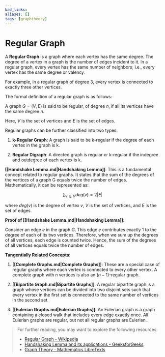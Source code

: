 ```yaml
---
bad_links: 
aliases: []
tags: [graphtheory]
---
```

# Regular Graph

A **Regular Graph** is a graph where each vertex has the same degree. The degree of a vertex in a graph is the number of edges incident to it. In a regular graph, every vertex has the same number of neighbors; i.e., every vertex has the same degree or valency. 

For example, in a regular graph of degree 3, every vertex is connected to exactly three other vertices. 

The formal definition of a regular graph is as follows:

A graph $G = (V, E)$ is said to be regular, of degree $n$, if all its vertices have the same degree $n$. 

Here, $V$ is the set of vertices and $E$ is the set of edges.

Regular graphs can be further classified into two types:

1. **k-Regular Graph**: A graph is said to be k-regular if the degree of each vertex in the graph is k.

2. **Regular Digraph**: A directed graph is regular or k-regular if the indegree and outdegree of each vertex is k.

**[[Handshake Lemma.md|Handshaking Lemma]]**: This is a fundamental concept related to regular graphs. It states that the sum of the degrees of the vertices of a graph G equals twice the number of edges. Mathematically, it can be represented as:

$$
\sum_{v \in V} deg(v) = 2|E|
$$

where $deg(v)$ is the degree of vertex $v$, $V$ is the set of vertices, and $E$ is the set of edges.

**Proof of [[Handshake Lemma.md|Handshaking Lemma]]**: 

Consider an edge $e$ in the graph $G$. This edge $e$ contributes exactly 1 to the degree of each of its two vertices. Therefore, when we sum up the degrees of all vertices, each edge is counted twice. Hence, the sum of the degrees of all vertices equals twice the number of edges.

**Tangentially Related Concepts**:

1. **[[Complete Graphs.md|Complete Graphs]]**: These are a special case of regular graphs where each vertex is connected to every other vertex. A complete graph with $n$ vertices is also an $(n-1)$-regular graph.

2. **[[Bipartite Graph.md|Bipartite Graphs]]**: A regular bipartite graph is a graph whose vertices can be divided into two disjoint sets such that every vertex in the first set is connected to the same number of vertices in the second set.

3. **[[Eulerian Graphs.md|Eulerian Graphs]]**: An Eulerian graph is a graph containing a closed walk that includes every edge exactly once. All Eulerian graphs are regular, but not all regular graphs are Eulerian.

> For further reading, you may want to explore the following resources:
> - [Regular Graph - Wikipedia](https://www.google.com/search?q=Regular+Graph+Wikipedia)
> - [Handshaking Lemma and its applications - GeeksforGeeks](https://www.google.com/search?q=Handshaking+Lemma+and+its+applications+GeeksforGeeks)
> - [Graph Theory - Mathematics LibreTexts](https://www.google.com/search?q=Graph+Theory+Mathematics+LibreTexts)
